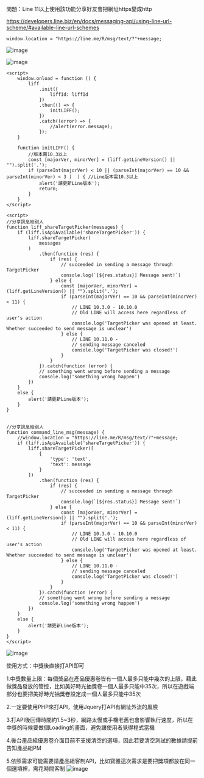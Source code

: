 問題：Line 11以上使用該功能分享好友會把網址https變成http

https://developers.line.biz/en/docs/messaging-api/using-line-url-scheme/#available-line-url-schemes

```
window.location = "https://line.me/R/msg/text/?"+message;
```

![image](https://user-images.githubusercontent.com/17564628/111759427-87f18d00-88d8-11eb-99b2-f822ca8b7c30.png)



![image](https://user-images.githubusercontent.com/17564628/111761258-ac4e6900-88da-11eb-9215-5ad1cde258b3.png)


```
<script>
    window.onload = function () {
        liff
            .init({
                liffId: liffId
            })
            .then(() => {
                initLIFF();
            })
            .catch((error) => {
                //alert(error.message);
            });
    }
    
    function initLIFF() {
        //版本需10.3以上
        const [majorVer, minorVer] = (liff.getLineVersion() || "").split('.');
        if (parseInt(majorVer) < 10 || (parseInt(majorVer) == 10 && parseInt(minorVer) < 3 )  ) { //Line版本需10.3以上
            alert('請更新Line版本');
            return;
        }
    }
</script>
```
```
<script>
//分享訊息給別人
function liff_shareTargetPicker(messages) {
    if (liff.isApiAvailable('shareTargetPicker')) {
        liff.shareTargetPicker(
            messages
        )
            .then(function (res) {
                if (res) {
                    // succeeded in sending a message through TargetPicker
                    console.log(`[${res.status}] Message sent!`)
                } else {
                    const [majorVer, minorVer] = (liff.getLineVersion() || "").split('.');
                    if (parseInt(majorVer) == 10 && parseInt(minorVer) < 11) {
                        // LINE 10.3.0 - 10.10.0
                        // Old LINE will access here regardless of user's action
                        console.log('TargetPicker was opened at least. Whether succeeded to send message is unclear')
                    } else {
                        // LINE 10.11.0 -
                        // sending message canceled
                        console.log('TargetPicker was closed!')
                    }
                }
            }).catch(function (error) {
            // something went wrong before sending a message
            console.log('something wrong happen')
        })
    }
    else {
        alert('請更新Line版本');
    }
}


//分享訊息給別人
function command_line_msg(message) {
    //window.location = "https://line.me/R/msg/text/?"+message;
    if (liff.isApiAvailable('shareTargetPicker')) {
        liff.shareTargetPicker([
            {
                'type': 'text',
                'text': message
            }
        ])
            .then(function (res) {
                if (res) {
                    // succeeded in sending a message through TargetPicker
                    console.log(`[${res.status}] Message sent!`)
                } else {
                    const [majorVer, minorVer] = (liff.getLineVersion() || "").split('.');
                    if (parseInt(majorVer) == 10 && parseInt(minorVer) < 11) {
                        // LINE 10.3.0 - 10.10.0
                        // Old LINE will access here regardless of user's action
                        console.log('TargetPicker was opened at least. Whether succeeded to send message is unclear')
                    } else {
                        // LINE 10.11.0 -
                        // sending message canceled
                        console.log('TargetPicker was closed!')
                    }
                }
            }).catch(function (error) {
            // something went wrong before sending a message
            console.log('something wrong happen')
        })
    }
    else {
        alert('請更新Line版本');
    }
}
</script>
```


![image](https://user-images.githubusercontent.com/17564628/111764168-e3724980-88dd-11eb-80a4-e95ea506b8a1.png)



使用方式：中獎後直接打API即可

1.中獎數量上限：每個獎品在產品優惠卷皆有一個人最多只能中幾次的上限，藉此做獎品發放的管控，比如美好時光抽獎卷一個人最多只能中35次，所以在遊戲端部分也要把美好時光抽獎卷設定成一個人最多只能中35次

2.一定要使用PHP來打API，使用Jquery打API有網址外流的風險

3.打API後回傳時間約1.5~3秒，網路太慢或手機老舊也會影響執行速度，所以在中獎的時候要做個Loading的畫面，避免讓使用者覺得程式當機

4.後台產品組優惠卷介面目前不支援清空的選項，因此若要清空測試的數據請提前告知產品組PM

5.依照需求可能需要請產品組客制API，比如寶雅這次需求是要把獎項都放在同一個選項裡，需花時間客制
![image](https://user-images.githubusercontent.com/17564628/111763955-a73ee900-88dd-11eb-83df-5ffeeedcf7bb.png)
